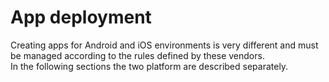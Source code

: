 # App deployment

Creating apps for Android and iOS environments is very different and must be managed according to the rules defined by these vendors.  
In the following sections the two platform are described separately.

